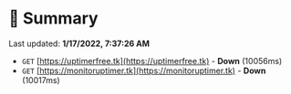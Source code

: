 # 📖 Summary
Last updated: **1/17/2022, 7:37:26 AM**

- `GET` [https://uptimerfree.tk](https://uptimerfree.tk) - **Down** (10056ms)
- `GET` [https://monitoruptimer.tk](https://monitoruptimer.tk) - **Down** (10017ms)
